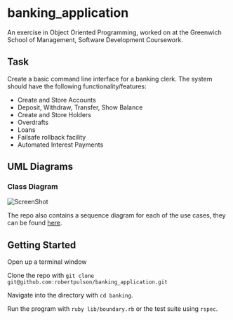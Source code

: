 # banking_application

An exercise in Object Oriented Programming, worked on at the Greenwich School of Management, Software Development Coursework. 

## Task
Create a basic command line interface for a banking clerk. The system should have the following functionality/features:
* Create and Store Accounts
* Deposit, Withdraw, Transfer, Show Balance
* Create and Store Holders
* Overdrafts
* Loans
* Failsafe rollback facility
* Automated Interest Payments

## UML Diagrams

### Class Diagram
![ScreenShot](https://github.com/robertpulson/banking_application/blob/master/screenshots/Main.png)

The repo also contains a sequence diagram for each of the use cases, they can be found [here](https://github.com/robertpulson/banking_application/tree/master/screenshots).

## Getting Started

Open up a terminal window

Clone the repo with `git clone git@github.com:robertpulson/banking_application.git`

Navigate into the directory with `cd banking`.

Run the program with `ruby lib/boundary.rb` or the test suite using `rspec`.
